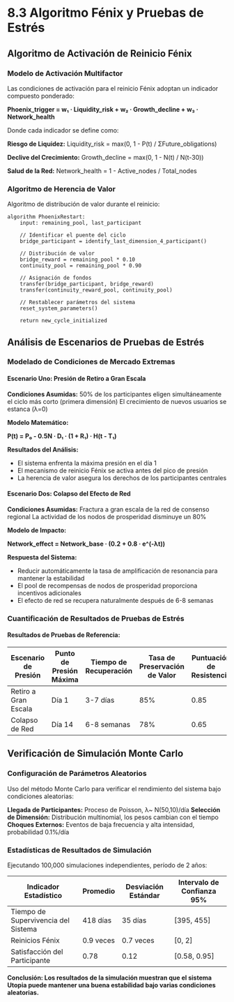 # 8.3 Algoritmo Fénix y Pruebas de Estrés

## Algoritmo de Activación de Reinicio Fénix

### Modelo de Activación Multifactor

Las condiciones de activación para el reinicio Fénix adoptan un indicador compuesto ponderado:

**Phoenix_trigger = w₁ · Liquidity_risk + w₂ · Growth_decline + w₃ · Network_health**

Donde cada indicador se define como:

**Riesgo de Liquidez:**
Liquidity_risk = max(0, 1 - P(t) / ΣFuture_obligations)

**Declive del Crecimiento:**
Growth_decline = max(0, 1 - N(t) / N(t-30))

**Salud de la Red:**
Network_health = 1 - Active_nodes / Total_nodes

### Algoritmo de Herencia de Valor

Algoritmo de distribución de valor durante el reinicio:

```
algorithm PhoenixRestart:
    input: remaining_pool, last_participant
    
    // Identificar el puente del ciclo
    bridge_participant = identify_last_dimension_4_participant()
    
    // Distribución de valor
    bridge_reward = remaining_pool * 0.10
    continuity_pool = remaining_pool * 0.90
    
    // Asignación de fondos
    transfer(bridge_participant, bridge_reward)
    transfer(continuity_reward_pool, continuity_pool)
    
    // Restablecer parámetros del sistema
    reset_system_parameters()
    
    return new_cycle_initialized
```


## Análisis de Escenarios de Pruebas de Estrés

### Modelado de Condiciones de Mercado Extremas

#### Escenario Uno: Presión de Retiro a Gran Escala

**Condiciones Asumidas:**
50% de los participantes eligen simultáneamente el ciclo más corto (primera dimensión)
El crecimiento de nuevos usuarios se estanca (λ=0)

**Modelo Matemático:**

**P(t) = P₀ - 0.5N · D₁ · (1 + R₁) · H(t - T₁)**

**Resultados del Análisis:**  
- El sistema enfrenta la máxima presión en el día 1  
- El mecanismo de reinicio Fénix se activa antes del pico de presión  
- La herencia de valor asegura los derechos de los participantes centrales  

#### Escenario Dos: Colapso del Efecto de Red

**Condiciones Asumidas:**
Fractura a gran escala de la red de consenso regional
La actividad de los nodos de prosperidad disminuye un 80%

**Modelo de Impacto:**

**Network_effect = Network_base · (0.2 + 0.8 · e^(-λt))**

**Respuesta del Sistema:**  
- Reducir automáticamente la tasa de amplificación de resonancia para mantener la estabilidad  
- El pool de recompensas de nodos de prosperidad proporciona incentivos adicionales  
- El efecto de red se recupera naturalmente después de 6-8 semanas  

### Cuantificación de Resultados de Pruebas de Estrés

#### Resultados de Pruebas de Referencia:

| Escenario de Presión | Punto de Presión Máxima | Tiempo de Recuperación | Tasa de Preservación de Valor | Puntuación de Resistencia |
|---------|------------|----------|------------|----------|
| Retiro a Gran Escala | Día 1 | 3-7 días | 85% | 0.85 |
| Colapso de Red | Día 14 | 6-8 semanas | 78% | 0.65 |


## Verificación de Simulación Monte Carlo

### Configuración de Parámetros Aleatorios

Uso del método Monte Carlo para verificar el rendimiento del sistema bajo condiciones aleatorias:

**Llegada de Participantes:** Proceso de Poisson, λ~ N(50,10)/día
**Selección de Dimensión:** Distribución multinomial, los pesos cambian con el tiempo
**Choques Externos:** Eventos de baja frecuencia y alta intensidad, probabilidad 0.1%/día

### Estadísticas de Resultados de Simulación

Ejecutando 100,000 simulaciones independientes, período de 2 años:

| Indicador Estadístico | Promedio | Desviación Estándar | Intervalo de Confianza 95% |
|----------|--------|--------|-------------|
| Tiempo de Supervivencia del Sistema | 418 días | 35 días | [395, 455] |
| Reinicios Fénix | 0.9 veces | 0.7 veces | [0, 2] |
| Satisfacción del Participante | 0.78 | 0.12 | [0.58, 0.95] |

**Conclusión: Los resultados de la simulación muestran que el sistema Utopia puede mantener una buena estabilidad bajo varias condiciones aleatorias.**